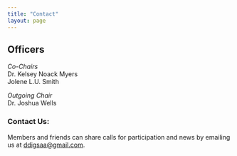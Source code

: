 ```yaml
---
title: "Contact"
layout: page
---
```


## Officers
*Co-Chairs*  
Dr. Kelsey Noack Myers  
Jolene L.U. Smith    

*Outgoing Chair*  
Dr. Joshua Wells  

### Contact Us:

Members and friends can share calls for participation and news by emailing us at ddigsaa@gmail.com.
